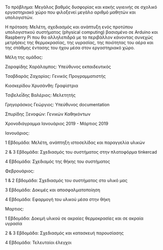 Το πρόβλημα: Mεγάλος βαθμός δυσφορίας και κακής υγιεινής σε σχολικό εργαστηριακό χώρο που φιλοξενεί μεγάλο αριθμό μαθητών και υπολογιστών.

Η πρόταση: Μελέτη, σχεδιασμός και ανάπτυξη ενός προτύπου υπολογιστικού συστήματος (physical computing) βασισμένο σε Arduino και Raspberry Pi που θα αλληλεπιδρά με το περιβάλλον κάνοντας συνεχώς μετρήσεις της θερμοκρασίας, της υγρασίας, της ποιότητας του αέρα και της στάθμης έντασης του ήχου μέσα στον εργαστηριακό χώρο.

Μέλη της ομάδας:

Ζαραφίδης Χαράλαμπος: Υπεύθυνος εκπαιδευτικός

Τσαβδαράς Ζαχαρίας: Γενικός Προγραμματιστής

Κιοσκερίδου Χρυσάνθη: Γραφίστρια

Τσιβελεΐδης Βαλέριος: Μελετητής

Γρηγοράσκος Γεώργιος: Υπεύθυνος documentation

Σπυρίδης Ξενοφών: Γενικών Καθηκόντων



Χρονοδιάγραμμα
Ιανουάριος 2019 - Μάρτιος 2019

Ιανουάριος: 

1 Εβδομάδα: Μελέτη, ανάπτηξη ιστοσελίδας και παραγγελία υλικών

2 & 3 Εβδομάδα: Σχεδιασμός του συστήματος στην πλατοφόρμα tinkercad

4 Εβδομάδα: Σχεδιαμός της θήκης του συστήματος

Φεβρουάριος:

1 & 2 Εβδομάδα: Σχεδιασμός του συστήματος στο υλικό μας

3 Εβδομάδα: Δοκιμές και αποσφαλματοποίηση

4 Εβδομάδα: Εφαρμογή του υλικού μέσα στην θήκη

Μαρτιος:

1 Εβδομάδα: Δοκιμή υλικού σε ακραίες θερμοκρασίες και σε ακραία υγρασία

2 & 3 Εβδομάδα: Σχεδιασμός και κατασκευή παρουσίασης

4 Εβδομάδα: Τελευταίοι έλεγχοι

